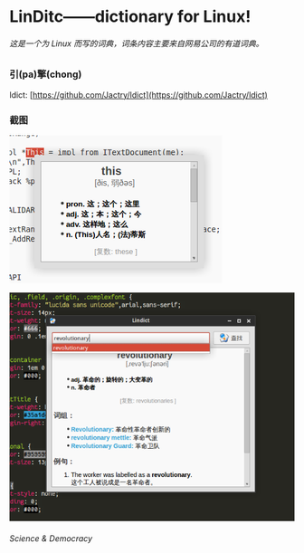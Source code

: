 LinDitc——dictionary for Linux!
===============================

###### 这是一个为 Linux 而写的词典，词条内容主要来自网易公司的有道词典。

### 引(pa)擎(chong)

ldict: [https://github.com/Jactry/ldict](https://github.com/Jactry/ldict)

### 截图

![截图0](https://github.com/Jactry/LinDict/raw/master/images/image0.png)

![截图1](http://github.com/Jactry/LinDict/raw/master/images/image1.png)


###### Science & Democracy
